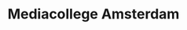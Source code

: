 ---
title: Mediacollege Amsterdam
byline: Interactive Design
start: '2007-09-01'
end: '2011-09-01'
---